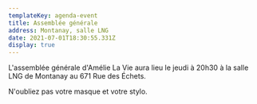 ```yaml
---
templateKey: agenda-event
title: Assemblée générale
address: Montanay, salle LNG
date: 2021-07-01T18:30:55.331Z
display: true
---
```

L'assemblée générale d'Amélie La Vie aura lieu le jeudi à 20h30 à la salle LNG de Montanay au 671 Rue des Échets.

N'oubliez pas votre masque et votre stylo.
